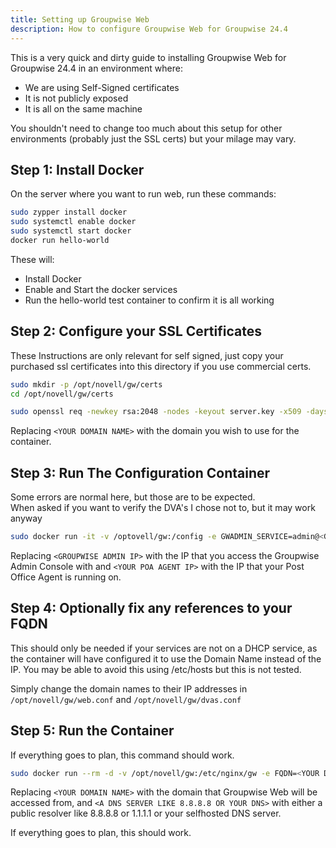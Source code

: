 ```yaml
---
title: Setting up Groupwise Web
description: How to configure Groupwise Web for Groupwise 24.4
---
```


This is a very quick and dirty guide to installing Groupwise Web for Groupwise 24.4 in an environment where:
 - We are using Self-Signed certificates
 - It is not publicly exposed
 - It is all on the same machine

You shouldn't need to change too much about this setup for other environments (probably just the SSL certs) but your milage may vary.

## Step 1: Install Docker
On the server where you want to run web, run these commands:

```sh
sudo zypper install docker
sudo systemctl enable docker
sudo systemctl start docker
docker run hello-world
```

These will:
- Install Docker
- Enable and Start the docker services
- Run the hello-world test container to confirm it is all working

## Step 2: Configure your SSL Certificates

These Instructions are only relevant for self signed, just copy your purchased ssl certificates into this directory if you use commercial certs.

```sh
sudo mkdir -p /opt/novell/gw/certs
cd /opt/novell/gw/certs

sudo openssl req -newkey rsa:2048 -nodes -keyout server.key -x509 -days 365 -out server.crt -subj "/CN=<YOUR DOMAIN NAME>" -addext "subjectAltName=DNS:<YOUR DOMAIN NAME>"
```

Replacing `<YOUR DOMAIN NAME>` with the domain you wish to use for the container.

## Step 3: Run The Configuration Container

Some errors are normal here, but those are to be expected.\
When asked if you want to verify the DVA's I chose not to, but it may work anyway

```sh
sudo docker run -it -v /optovell/gw:/config -e GWADMIN_SERVICE=admin@<GROUPWISE ADMIN IP>:9710 -e GWSOAP_HOST_DEFAULT=<YOUR POA AGENT IP> mfgroupwise/web-config
```

Replacing `<GROUPWISE ADMIN IP>` with the IP that you access the Groupwise Admin Console with
and `<YOUR POA AGENT IP>` with the IP that your Post Office Agent is running on.

## Step 4: Optionally fix any references to your FQDN
This should only be needed if your services are not on a DHCP service, as the container will have configured it to use the Domain Name instead of the IP. You may be able to avoid this using /etc/hosts but this is not tested.

Simply change the domain names to their IP addresses in `/opt/novell/gw/web.conf` and `/opt/novell/gw/dvas.conf`

## Step 5: Run the Container
If everything goes to plan, this command should work.

```sh
sudo docker run --rm -d -v /opt/novell/gw:/etc/nginx/gw -e FQDN=<YOUR DOMAIN NAME> -e DNS_SERVER=<A DNS SERVER LIKE 8.8.8.8 OR YOUR DNS> -p 80:80 -p 443:443 -v  /opt/novell/gw/certs:/certs -v /opt/novell/gw/logs:/var/log/nginx -e GWSOAP_SSL_VERIFY=off mfgroupwise/web:latest
```

Replacing `<YOUR DOMAIN NAME>` with the domain that Groupwise Web will be accessed from, and `<A DNS SERVER LIKE 8.8.8.8 OR YOUR DNS>` with either a public resolver like 8.8.8.8 or 1.1.1.1 or your selfhosted DNS server.

If everything goes to plan, this should work.